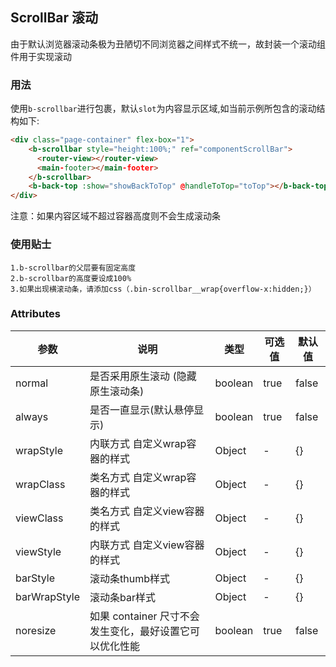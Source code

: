 ## ScrollBar 滚动

<template>
    <div class="global-anchor">
      <b-anchor :scroll-offset="100">
        <b-anchor-link href="#yong-fa" title="用法"></b-anchor-link>
        <b-anchor-link href="#shi-yong-tie-shi" title="使用贴士"></b-anchor-link>
        <b-anchor-link href="#attributes" title="Attributes"></b-anchor-link>
      </b-anchor>
    </div>
</template>

由于默认浏览器滚动条极为丑陋切不同浏览器之间样式不统一，故封装一个滚动组件用于实现滚动

### 用法

使用`b-scrollbar`进行包裹，默认`slot`为内容显示区域,如当前示例所包含的滚动结构如下:

```html
<div class="page-container" flex-box="1">
    <b-scrollbar style="height:100%;" ref="componentScrollBar">
      <router-view></router-view>
      <main-footer></main-footer>
    </b-scrollbar>
    <b-back-top :show="showBackToTop" @handleToTop="toTop"></b-back-top>
</div>
```

注意：如果内容区域不超过容器高度则不会生成滚动条

### 使用贴士

    1.b-scrollbar的父层要有固定高度
    2.b-scrollbar的高度要设成100%
    3.如果出现横滚动条，请添加css（.bin-scrollbar__wrap{overflow-x:hidden;}）
    
### Attributes
    
| 参数      | 说明    | 类型      | 可选值       | 默认值   |
|---------- |-------- |---------- |-------------  |-------- |
| normal    | 是否采用原生滚动 (隐藏原生滚动条)  | boolean    | true | false   |
| always    | 是否一直显示(默认悬停显示)  | boolean    | true | false   |
| wrapStyle    | 内联方式 自定义wrap容器的样式  | Object    | - | {}   |
| wrapClass    | 类名方式 自定义wrap容器的样式  | Object    | - | {}   |
| viewClass    | 类名方式 自定义view容器的样式  | Object    | - | {}   |
| viewStyle    | 内联方式 自定义view容器的样式  | Object    | - | {}   |
| barStyle    | 滚动条thumb样式  | Object    | - | {}   |
| barWrapStyle    | 滚动条bar样式  | Object    | - | {}   |
| noresize    | 如果 container 尺寸不会发生变化，最好设置它可以优化性能  | boolean    | true | false   |


